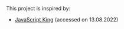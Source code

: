 This project is inspired by:
- [JavaScript King](https://www.youtube.com/watch?v=EWv2jnhZErc) (accessed on 13.08.2022)
